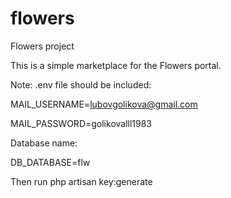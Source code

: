 # flowers
Flowers project

This is a simple marketplace for the Flowers portal.

Note: .env file should be included:

  MAIL_USERNAME=lubovgolikova@gmail.com

  MAIL_PASSWORD=golikovalll1983
  
Database name:

  DB_DATABASE=flw
  
Then run php artisan key:generate  
